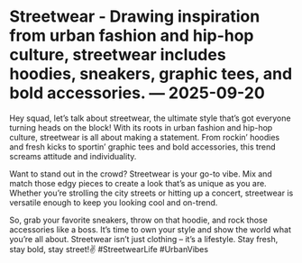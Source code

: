 # Streetwear - Drawing inspiration from urban fashion and hip-hop culture, streetwear includes hoodies, sneakers, graphic tees, and bold accessories. — 2025-09-20

Hey squad, let’s talk about streetwear, the ultimate style that’s got everyone turning heads on the block! With its roots in urban fashion and hip-hop culture, streetwear is all about making a statement. From rockin’ hoodies and fresh kicks to sportin’ graphic tees and bold accessories, this trend screams attitude and individuality.

Want to stand out in the crowd? Streetwear is your go-to vibe. Mix and match those edgy pieces to create a look that’s as unique as you are. Whether you’re strolling the city streets or hitting up a concert, streetwear is versatile enough to keep you looking cool and on-trend.

So, grab your favorite sneakers, throw on that hoodie, and rock those accessories like a boss. It’s time to own your style and show the world what you’re all about. Streetwear isn’t just clothing – it’s a lifestyle. Stay fresh, stay bold, stay street!✌️ #StreetwearLife #UrbanVibes